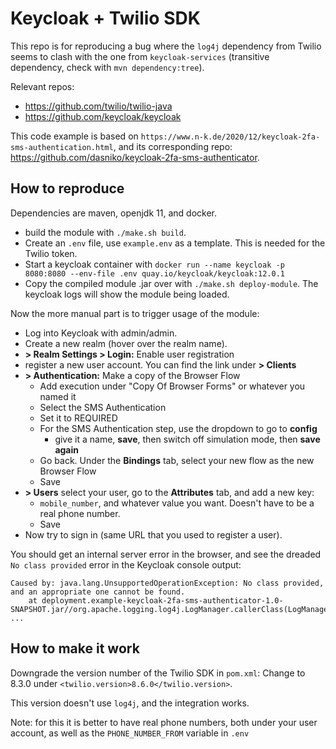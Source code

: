 # Keycloak + Twilio SDK

This repo is for reproducing a bug where the `log4j` dependency from Twilio seems to clash with the one from `keycloak-services` (transitive dependency, check with `mvn dependency:tree`).

Relevant repos:

- https://github.com/twilio/twilio-java
- https://github.com/keycloak/keycloak

This code example is based on `https://www.n-k.de/2020/12/keycloak-2fa-sms-authentication.html`, and its corresponding repo: https://github.com/dasniko/keycloak-2fa-sms-authenticator.

## How to reproduce

Dependencies are maven, openjdk 11, and docker.

- build the module with `./make.sh build`.
- Create an `.env` file, use `example.env` as a template. This is needed for the Twilio token.
- Start a keycloak container with `docker run --name keycloak -p 8080:8080 --env-file .env quay.io/keycloak/keycloak:12.0.1`
- Copy the compiled module .jar over with `./make.sh deploy-module`. The keycloak logs will show the module being loaded.

Now the more manual part is to trigger usage of the module:

- Log into Keycloak with admin/admin.
- Create a new realm (hover over the realm name).
- **> Realm Settings > Login:** Enable user registration
- register a new user account. You can find the link under **> Clients**
- **> Authentication:** Make a copy of the Browser Flow
    - Add execution under "Copy Of Browser Forms" or whatever you named it
    - Select the SMS Authentication
    - Set it to REQUIRED
    - For the SMS Authentication step, use the dropdown to go to **config**
        - give it a name, **save**, then switch off simulation mode, then **save again**
    - Go back. Under the **Bindings** tab, select your new flow as the new Browser Flow
    - Save
- **> Users** select your user, go to the **Attributes** tab, and add a new key:
    - `mobile_number`, and whatever value you want. Doesn't have to be a real phone number.
    - Save
- Now try to sign in (same URL that you used to register a user).

You should get an internal server error in the browser, and see the dreaded `No class provided` error in the Keycloak console output:

```
Caused by: java.lang.UnsupportedOperationException: No class provided, and an appropriate one cannot be found.
	at deployment.example-keycloak-2fa-sms-authenticator-1.0-SNAPSHOT.jar//org.apache.logging.log4j.LogManager.callerClass(LogManager.java:571)
...
```

## How to make it work

Downgrade the version number of the Twilio SDK in `pom.xml`: Change to 8.3.0 under `<twilio.version>8.6.0</twilio.version>`.

This version doesn't use `log4j`, and the integration works.

Note: for this it is better to have real phone numbers, both under your user account, as well as the `PHONE_NUMBER_FROM` variable in `.env`
